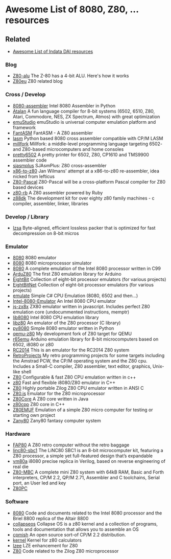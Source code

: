 # Awesome List of 8080, Z80, ...  resources

## Related
* [Awesome List of Indata DAI resources](DAI.md)

### Blog
*  [Z80-alu](http://www.righto.com/2013/09/the-z-80-has-4-bit-alu-heres-how-it.html) The Z-80 has a 4-bit ALU. Here's how it works
*  [Z80eu](http://www.z80.eu/blog/) Z80 related blog
### Cross / Develop
*  [8080-assembler](https://github.com/gt-retro-computing/8080-assembler) Intel 8080 Assembler in Python
*  [Atalan](https://github.com/ssuukk/Atalan) A fun language compiler for 8-bit systems (6502, 6510, Z80, Atari, Commodore, NES, ZX Spectrum, Atmos) with great optimization
*  [emuStudio](https://github.com/vbmacher/emuStudio) emuStudio is universal computer emulation platform and framework
*  [FantASM](https://github.com/CatpainBlack/FantASM) FantASM - A Z80 assembler
*  [lasm](https://github.com/FozzTexx/lasm) Python based 8080 cross assembler compatible with CP/M LASM
*  [millfork](https://github.com/KarolS/millfork) Millfork: a middle-level programming language targeting 6502- and Z80-based microcomputers and home consoles
*  [pretty6502](https://github.com/nanochess/pretty6502) A pretty printer for 6502, Z80, CP1610 and TMS9900 assembler code
*  [sjasmplus](https://github.com/sjasmplus/sjasmplus) SJAsmPlus: Z80 cross-assembler
*  [x86-to-z80](https://github.com/janwilmans/x86-to-z80) Jan Wilmans' attempt at a x86-to-z80 re-assembler, idea nicked from lefticus
*  [Z80-Pascal](https://sourceforge.net/projects/z80-pascal/) Z80-Pascal will be a cross-platform Pascal compiler for Z80 based devices
*  [z80-rb](https://royaltm.github.io/z80-rb/) A Z80 assembler powered by Ruby
*  [z88dk](https://github.com/z88dk/z88dk) The development kit for over eighty z80 family machines - c compiler, assembler, linker, libraries
### Develop / Library
*  [lzsa](https://github.com/emmanuel-marty/lzsa) Byte-aligned, efficient lossless packer that is optimized for fast decompression on 8-bit micros
### Emulator
*  [8080](https://github.com/c945/8080) 8080 emulator
*  [8080](https://github.com/martinstraus/8080) 8080 microprocessor simulator
*  [8080](https://github.com/superzazu/8080) A complete emulation of the Intel 8080 processor written in C99
*  [ArduZ80](https://github.com/MohammedRashad/ArduZ80) The first Z80 emulation library for Arduino
*  [EightBit](https://github.com/MoleskiCoder/EightBit) Collection of eight-bit processor emulators (for various projects)
*  [EightBitNet](https://github.com/MoleskiCoder/EightBitNet) Collection of eight-bit processor emulators (for various projects)
*  [emulate](https://github.com/crankery/emulate) Simple C# CPU Emulation (8080, 6502 and then...)
*  [Intel-8080-Emulator](https://github.com/TheLocust3/Intel-8080-Emulator) An Intel 8080 CPU emulator
*  [js-zx8x](https://github.com/restorer/js-zx8x) ZX80 emulator written in javascript. Includes perfect Z80 emulation core (undocummented instructions, memptr)
*  [lib8080](https://github.com/GunshipPenguin/lib8080) Intel 8080 CPU emulation library
*  [libz80](https://github.com/ggambetta/libz80) An emulator of the Z80 processor (C library)
*  [py8080](https://github.com/matthewmpalen/py8080) Simple 8080 emulator written in Python
*  [qemu-z80](https://github.com/legumbre/qemu-z80) My development fork of Z80 target for QEMU
*  [r65emu](https://github.com/jscrane/r65emu) Arduino emulation library for 8-bit microcomputers based on 6502, i8080 or z80
*  [RC2014](https://github.com/EtchedPixels/RC2014) This is an emulator for the RC2014 Z80 system
*  [RetroProjects](https://github.com/MiguelVis/RetroProjects) My retro programming projects for some targets including the Amstrad PCW, the CP/M operating system and the Z80 cpu. Includes a Small-C compiler, Z80 assembler, text editor, graphics, Unix-like shell
*  [Z80](https://github.com/Megatokio/Z80) Configurable & fast Z80 CPU emulation written in c++
*  [z80](https://github.com/kosarev/z80) Fast and flexible i8080/Z80 emulator in C++
*  [Z80](https://github.com/redcode/Z80) Highly portable Zilog Z80 CPU emulator written in ANSI C
*  [Z80.js](https://github.com/DrGoldfire/Z80.js) Emulator for the Z80 microprocessor
*  [Z80Core](https://github.com/jsanchezv/Z80Core) A Z80 core written in Java
*  [z80cpp](https://github.com/jsanchezv/z80cpp) Z80 core in C++
*  [Z80EMUF](https://github.com/Megatokio/Z80EMUF) Emulation of a simple Z80 micro computer for testing or starting own project
*  [Zany80](https://github.com/Zany80/Zany80) Zany80 fantasy computer system
### Hardware
*  [FAP80](https://github.com/dekuNukem/FAP80) A Z80 retro computer without the retro baggage
*  [linc80-sbc1](http://linc.no/products/linc80-sbc1/) The LiNC80 SBC1 is an 8-bit microcomputer kit, featuring a Z80 processor, a simple yet full-featured design that’s expandable
*  [vm80a](https://github.com/1801BM1/vm80a) i8080 precise replica in Verilog, based on reverse engineering of real die
*  [Z80-MBC](https://github.com/SuperFabius/Z80-MBC) A complete mini Z80 system with 64kB RAM, Basic and Forth interpreters, CP/M 2.2, QP/M 2.71, Assembler and C toolchains, Serial port, an User led and key
*  [Z80PC](https://www.tindie.com/stores/Semachthemonkey/) 
### Software
*  [8080](https://github.com/jefftranter/8080) Code and documents related to the Intel 8080 processor and the Briel 8800 replica of the Altair 8800
*  [collapseos](https://github.com/hsoft/collapseos) Collapse OS is a z80 kernel and a collection of programs, tools and documentation that allows you to assemble an OS
*  [cpmish](https://github.com/davidgiven/cpmish) An open source sort-of CP/M 2.2 distribution.
*  [kernel](https://github.com/KnightOS/kernel) Kernel for z80 calculators
*  [lzee](https://github.com/uniabis/lzee) LZE enhancement for Z80
*  [Z80](https://github.com/jefftranter/Z80) Code related to the Zilog Z80 microprocessor
